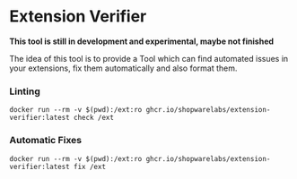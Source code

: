 # Extension Verifier


**This tool is still in development and experimental, maybe not finished**

The idea of this tool is to provide a Tool which can find automated issues in your extensions, fix them automatically and also format them.

### Linting

```shell
docker run --rm -v $(pwd):/ext:ro ghcr.io/shopwarelabs/extension-verifier:latest check /ext
```

### Automatic Fixes

```shell
docker run --rm -v $(pwd):/ext:ro ghcr.io/shopwarelabs/extension-verifier:latest fix /ext
```
